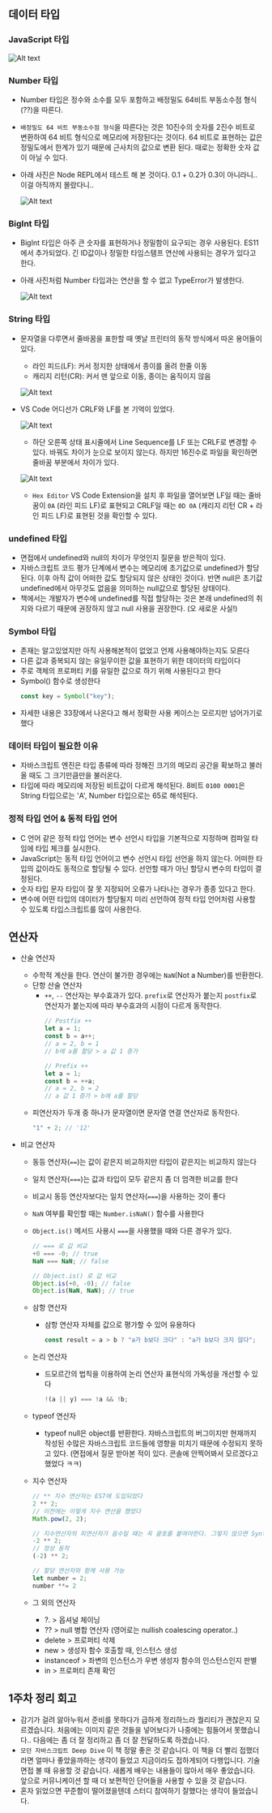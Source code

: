 ## 데이터 타입

### JavaScript 타입

![Alt text](./img/image.png)

### Number 타입

- Number 타입은 정수와 소수를 모두 포함하고 배정밀도 64비트 부동소수점 형식(??)을 따른다.
- `배정밀도 64 비트 부동소수점 형식`을 따른다는 것은 10진수의 숫자를 2진수 비트로 변환하여 64 비트 형식으로 메모리에 저장된다는 것이다. 64 비트로 표현하는 값은 정밀도에서 한계가 있기 때문에 근사치의 값으로 변환 된다. 때로는 정확한 숫자 값이 아닐 수 있다.
- 아래 사진은 Node REPL에서 테스트 해 본 것이다. 0.1 + 0.2가 0.3이 아니라니.. 이걸 아직까지 몰랐다니..

  ![Alt text](./img/image-1.png)

### BigInt 타입

- BigInt 타입은 아주 큰 숫자를 표현하거나 정밀함이 요구되는 경우 사용된다. ES11에서 추가되었다. 긴 ID값이나 정밀한 타임스탬프 연산에 사용되는 경우가 있다고 한다.
- 아래 사진처럼 Number 타입과는 연산을 할 수 없고 TypeError가 발생한다.

  ![Alt text](./img/image-2.png)

### String 타입

- 문자열을 다루면서 줄바꿈을 표한할 때 옛날 프린터의 동작 방식에서 따온 용어들이 있다.

  - 라인 피드(LF): 커서 정지한 상태에서 종이를 올려 한줄 이동
  - 캐리지 리턴(CR): 커서 맨 앞으로 이동, 종이는 움직이지 않음

  ![Alt text](./img/image-4.png)

- VS Code 어디선가 CRLF와 LF를 본 기억이 있었다.

  ![Alt text](./img/image-6.png)

  - 하단 오른쪽 상태 표시줄에서 Line Sequence를 LF 또는 CRLF로 변경할 수 있다. 바꿔도 차이가 눈으로 보이지 않는다. 하지만 16진수로 파일을 확인하면 줄바꿈 부분에서 차이가 있다.

  ![Alt text](./img/image-5.png)

  - `Hex Editor` VS Code Extension을 설치 후 파일을 열어보면 LF일 때는 줄바꿈이 `0A` (라인 피드 LF)로 표현되고 CRLF일 때는 `0D 0A` (캐리지 리턴 CR + 라인 피드 LF)로 표현된 것을 확인할 수 있다.

### undefined 타입

- 면접에서 undefined와 null의 차이가 무엇인지 질문을 받은적이 있다.
- 자바스크립트 코드 평가 단계에서 변수는 메모리에 초기값으로 undefined가 할당된다. 이후 아직 값이 어떠한 값도 할당되지 않은 상태인 것이다. 반면 null은 초기값 undefined에서 아무것도 없음을 의미하는 null값으로 할당된 상태이다.
- 책에서는 개발자가 변수에 undefined를 직접 할당하는 것은 본래 undefined의 취지와 다르기 때문에 권장하지 않고 null 사용을 권장한다. (오 새로운 사실!)

### Symbol 타입

- 존재는 알고있었지만 아직 사용해본적이 없었고 언제 사용해야하는지도 모른다
- 다른 값과 중복되지 않는 유일무이한 값을 표현하기 위한 데이터의 타입이다
- 주로 객체의 프로퍼티 키를 유일한 값으로 하기 위해 사용된다고 한다
- Symbol() 함수로 생성한다
  ```javascript
  const key = Symbol("key");
  ```
- 자세한 내용은 33장에서 나온다고 해서 정확한 사용 케이스는 모르지만 넘어가기로 했다

### 데이터 타입이 필요한 이유

- 자바스크립트 엔진은 타입 종류에 따라 정해진 크기의 메모리 공간을 확보하고 불러올 때도 그 크기만큼만을 불러온다.
- 타입에 따라 메모리에 저장된 비트값이 다르게 해석된다. 8비트 `0100 0001`은 String 타입으로는 'A', Number 타입으로는 65로 해석된다.

### 정적 타입 언어 & 동적 타입 언어

- C 언어 같은 정적 타입 언어는 변수 선언시 타입을 기본적으로 지정하며 컴파일 타임에 타입 체크를 실시한다.
- JavaScript는 동적 타입 언어이고 변수 선언시 타입 선언을 하지 않는다. 어떠한 타입의 값이라도 동적으로 할당될 수 있다. 선언할 때가 아닌 할당시 변수의 타입이 결정된다.
- 숫자 타입 문자 타입이 잘 못 지정되어 오류가 나타나는 경우가 종종 있다고 한다.
- 변수에 어떤 타입의 데이터가 할당될지 미리 선언하여 정적 타입 언어처럼 사용할 수 있도록 타입스크립트를 많이 사용한다.

## 연산자

- 산술 연산자
  - 수학적 계산을 한다. 연산이 불가한 경우에는 `NaN`(Not a Number)를 반환한다.
  - 단항 산술 연산자
    - `++`, `--` 연산자는 부수효과가 있다. `prefix`로 연산자가 붙는지 `postfix`로 연산자가 붙는지에 따라 부수효과의 시점이 다르게 동작한다.
      ```javascript
      // Postfix ++
      let a = 1;
      const b = a++;
      // a = 2, b = 1
      // b에 a를 할당 > a 값 1 증가
      ```
      ```javascript
      // Prefix ++
      let a = 1;
      const b = ++a;
      // a = 2, b = 2
      // a 값 1 증가 > b에 a를 할당
      ```
  - 피연산자가 두개 중 하나가 문자열이면 문자열 연결 연산자로 동작한다.
    ```javascript
    "1" + 2; // '12'
    ```
- 비교 연산자

  - 동등 연산자(`==`)는 값이 같은지 비교하지만 타입이 같은지는 비교하지 않는다
  - 일치 연산자(`===`)는 값과 타입이 모두 같은지 좀 더 엄격한 비교를 한다
  - 비교시 동등 연산자보다는 일치 연산자(`===`)을 사용하는 것이 좋다
  - `NaN` 여부를 확인할 때는 `Number.isNaN()` 함수를 사용한다
  - `Object.is()` 메서드 사용시 `===`을 사용했을 때와 다른 경우가 있다.

    ```javascript
    // === 로 값 비교
    +0 === -0; // true
    NaN === NaN; // false

    // Object.is() 로 값 비교
    Object.is(+0, -0); // false
    Object.is(NaN, NaN); // true
    ```

  - 삼항 연산자

    - 삼항 연산자 자체를 값으로 평가할 수 있어 유용하다
      ```javascript
      const result = a > b ? "a가 b보다 크다" : "a가 b보다 크지 않다";
      ```

  - 논리 연산자

    - 드모르간의 법칙을 이용하여 논리 연산자 표현식의 가독성을 개선할 수 있다
      ```javascript
      !(a || y) === !a && !b;
      ```

  - typeof 연산자

    - typeof null은 object를 반환한다. 자바스크립트의 버그이지만 현재까지 작성된 수많은 자바스크립트 코드들에 영향을 미치기 때문에 수정되지 못하고 있다. (면접에서 질문 받아본 적이 있다. 콘솔에 안찍어봐서 모르겠다고 했었다 ㅋㅋ)

  - 지수 연산자

    ```javascript
    // ** 지수 연산자는 ES7에 도입되었다
    2 ** 2;
    // 이전에는 이렇게 지수 연산을 했었다
    Math.pow(2, 2);

    // 지수연산자의 피연산자가 음수일 때는 꼭 괄호를 붙여야한다. 그렇지 않으면 SyntaxError가 발생한다
    -2 ** 2;
    // 정상 동작
    (-2) ** 2;

    // 할당 연산자와 함께 사용 가능
    let number = 2;
    number **= 2
    ```

  - 그 외의 연산자
    - ?. > 옵셔널 체이닝
    - ?? > null 병합 연산자 (영어로는 nullish coalescing operator..)
    - delete > 프로퍼티 삭제
    - new > 생성자 함수 호출할 때, 인스턴스 생성
    - instanceof > 좌변의 인스턴스가 우변 생성자 함수의 인스턴스인지 판별
    - in > 프로퍼티 존재 확인

## 1주차 정리 회고

- 감기가 걸려 앓아누워서 준비를 못하다가 급하게 정리하느라 퀄리티가 괜찮은지 모르겠습니다. 처음에는 이미지 같은 것들을 넣어보다가 나중에는 힘들어서 못했습니다.. 다음에는 좀 더 잘 정리하고 좀 더 잘 전달하도록 하겠습니다.
- `모던 자바스크립트 Deep Dive` 이 책 정말 좋은 것 같습니다. 이 책을 더 빨리 접했더라면 얼마나 좋았을까하는 생각이 들었고 지금이라도 접하게되어 다행입니다. 기술 면접 볼 때 유용할 것 같습니다. 새롭게 배우는 내용들이 많아서 매우 좋았습니다. 앞으로 커뮤니케이션 할 때 더 보편적인 단어들을 사용할 수 있을 것 같습니다.
- 혼자 읽었으면 꾸준함이 떨어졌을텐데 스터디 참여하기 잘했다는 생각이 들었습니다.
